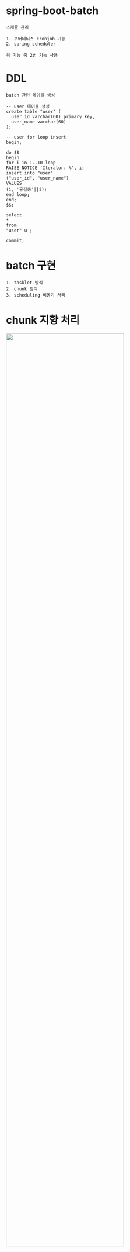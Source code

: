 # spring-boot-batch

```
스케쥴 관리

1. 쿠버네티스 cronjob 기능
2. spring scheduler

위 기능 중 2번 기능 사용
```

# DDL
```
batch 관련 테이블 생성

-- user 테이블 생성 
create table "user" (
  user_id varchar(60) primary key,
  user_name varchar(60)
);

-- user for loop insert
begin;

do $$
begin
for i in 1..10 loop
RAISE NOTICE 'Iterator: %', i;
insert into "user" 
("user_id", "user_name") 
VALUES 
(i, '홍길동'||i);
end loop;
end;
$$;

select 
*
from 
"user" u ;

commit;
```


# batch 구현
```
1. tasklet 방식
2. chunk 방식
3. scheduling 비동기 처리
```

# chunk 지향 처리
<img width="80%" src="https://user-images.githubusercontent.com/104915851/167434908-b3519529-255f-4a98-bae9-41ccb2828bff.png"/>